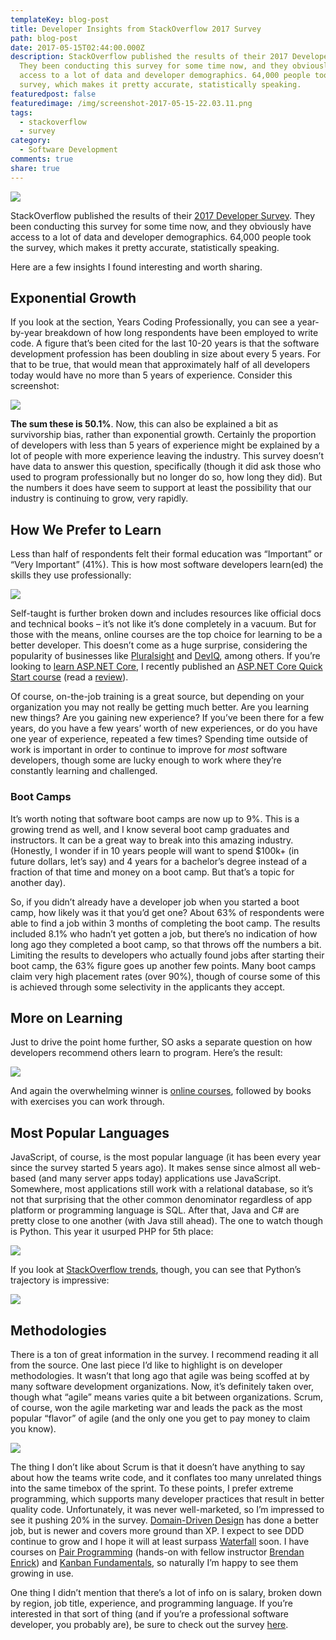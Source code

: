 ```yaml
---
templateKey: blog-post
title: Developer Insights from StackOverflow 2017 Survey
path: blog-post
date: 2017-05-15T02:44:00.000Z
description: StackOverflow published the results of their 2017 Developer Survey.
  They been conducting this survey for some time now, and they obviously have
  access to a lot of data and developer demographics. 64,000 people took the
  survey, which makes it pretty accurate, statistically speaking.
featuredpost: false
featuredimage: /img/screenshot-2017-05-15-22.03.11.png
tags:
  - stackoverflow
  - survey
category:
  - Software Development
comments: true
share: true
---
```

![](/img/so-logo.png)

StackOverflow published the results of their [2017 Developer Survey](https://insights.stackoverflow.com/survey/2017). They been conducting this survey for some time now, and they obviously have access to a lot of data and developer demographics. 64,000 people took the survey, which makes it pretty accurate, statistically speaking.

Here are a few insights I found interesting and worth sharing.

## Exponential Growth

If you look at the section, Years Coding Professionally, you can see a year-by-year breakdown of how long respondents have been employed to write code. A figure that’s been cited for the last 10-20 years is that the software development profession has been doubling in size about every 5 years. For that to be true, that would mean that approximately half of all developers today would have no more than 5 years of experience. Consider this screenshot:

![](/img/screenshot-2017-05-15-22.03.11.png)

**The sum these is 50.1%**. Now, this can also be explained a bit as survivorship bias, rather than exponential growth. Certainly the proportion of developers with less than 5 years of experience might be explained by a lot of people with more experience leaving the industry. This survey doesn’t have data to answer this question, specifically (though it did ask those who used to program professionally but no longer do so, how long they did). But the numbers it does have seem to support at least the possibility that our industry is continuing to grow, very rapidly.

## How We Prefer to Learn

Less than half of respondents felt their formal education was “Important” or “Very Important” (41%). This is how most software developers learn(ed) the skills they use professionally:

![](/img/screenshot-2017-05-15-22.19.40.png)

Self-taught is further broken down and includes resources like official docs and technical books – it’s not like it’s done completely in a vacuum. But for those with the means, online courses are the top choice for learning to be a better developer. This doesn’t come as a huge surprise, considering the popularity of businesses like [Pluralsight](https://www.pluralsight.com/authors/steve-smith) and [DevIQ](http://app.deviq.com/), among others. If you’re looking to [learn ASP.NET Core](http://learnaspnetcore.com/), I recently published an [ASP.NET Core Quick Start course](http://aspnetcorequickstart.com/) (read a [review](https://medium.com/@ZombieCodeKill/asp-net-core-quick-start-review-b08387a4114e)).

Of course, on-the-job training is a great source, but depending on your organization you may not really be getting much better. Are you learning new things? Are you gaining new experience? If you’ve been there for a few years, do you have a few years’ worth of new experiences, or do you have one year of experience, repeated a few times? Spending time outside of work is important in order to continue to improve for *most* software developers, though some are lucky enough to work where they’re constantly learning and challenged.

### Boot Camps

It’s worth noting that software boot camps are now up to 9%. This is a growing trend as well, and I know several boot camp graduates and instructors. It can be a great way to break into this amazing industry. (Honestly, I wonder if in 10 years people will want to spend $100k+ (in future dollars, let’s say) and 4 years for a bachelor’s degree instead of a fraction of that time and money on a boot camp. But that’s a topic for another day).

So, if you didn’t already have a developer job when you started a boot camp, how likely was it that you’d get one? About 63% of respondents were able to find a job within 3 months of completing the boot camp. The results included 8.1% who hadn’t yet gotten a job, but there’s no indication of how long ago they completed a boot camp, so that throws off the numbers a bit. Limiting the results to developers who actually found jobs after starting their boot camp, the 63% figure goes up another few points. Many boot camps claim very high placement rates (over 90%), though of course some of this is achieved through some selectivity in the applicants they accept.

## More on Learning

Just to drive the point home further, SO asks a separate question on how developers recommend others learn to program. Here’s the result:

![](/img/screenshot-2017-05-15-22.38.14.png)

And again the overwhelming winner is [online courses](http://app.deviq.com/), followed by books with exercises you can work through.

## Most Popular Languages

JavaScript, of course, is the most popular language (it has been every year since the survey started 5 years ago). It makes sense since almost all web-based (and many server apps today) applications use JavaScript. Somewhere, most applications still work with a relational database, so it’s not that surprising that the other common denominator regardless of app platform or programming language is SQL. After that, Java and C# are pretty close to one another (with Java still ahead). The one to watch though is Python. This year it usurped PHP for 5th place:

![](/img/screenshot-2017-05-15-22.44.56.png)

If you look at [StackOverflow trends](https://insights.stackoverflow.com/trends?tags=python%2Cjavascript%2Cjava%2Cphp), though, you can see that Python’s trajectory is impressive:

![](/img/screenshot-2017-05-15-22.48.21.png)

## Methodologies

There is a ton of great information in the survey. I recommend reading it all from the source. One last piece I’d like to highlight is on developer methodologies. It wasn’t that long ago that agile was being scoffed at by many software development organizations. Now, it’s definitely taken over, though what “agile” means varies quite a bit between organizations. Scrum, of course, won the agile marketing war and leads the pack as the most popular “flavor” of agile (and the only one you get to pay money to claim you know).

![](/img/screenshot-2017-05-15-22.56.47.png)

The thing I don’t like about Scrum is that it doesn’t have anything to say about how the teams write code, and it conflates too many unrelated things into the same timebox of the sprint. To these points, I prefer extreme programming, which supports many developer practices that result in better quality code. Unfortunately, it was never well-marketed, so I’m impressed to see it pushing 20% in the survey. [Domain-Driven Design](http://bit.ly/PS-DDD) has done a better job, but is newer and covers more ground than XP. I expect to see DDD continue to grow and I hope it will at least surpass [Waterfall](http://deviq.com/waterfall/) soon. I have courses on [Pair Programming](https://www.pluralsight.com/courses/pair-programming) (hands-on with fellow instructor [Brendan Enrick](http://deviq.com/me/brendan-enrick/)) and [Kanban Fundamentals](https://www.pluralsight.com/courses/kanban-fundamentals), so naturally I’m happy to see them growing in use.

One thing I didn’t mention that there’s a lot of info on is salary, broken down by region, job title, experience, and programming language. If you’re interested in that sort of thing (and if you’re a professional software developer, you probably are), be sure to check out the survey [here](https://insights.stackoverflow.com/survey/2017).
